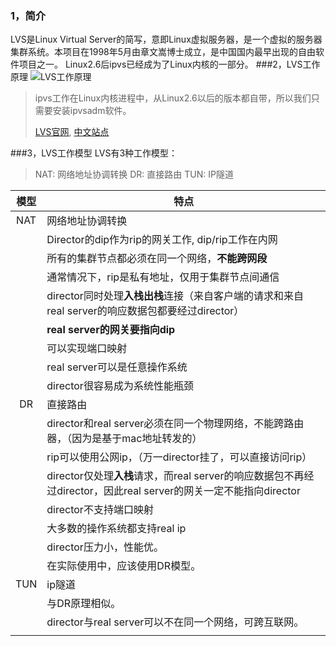 ### 1，简介
LVS是Linux Virtual Server的简写，意即Linux虚拟服务器，是一个虚拟的服务器集群系统。本项目在1998年5月由章文嵩博士成立，是中国国内最早出现的自由软件项目之一。
Linux2.6后ipvs已经成为了Linux内核的一部分。
###2，LVS工作原理
![LVS工作原理](http://ww2.sinaimg.cn/large/6403b6a7jw1eoymzdbr9qj20g206dq32.jpg)

> ipvs工作在Linux内核进程中，从Linux2.6以后的版本都自带，所以我们只需要安装ipvsadm软件。
> 
> [LVS官网](http://www.linuxvirtualserver.org/), [中文站点](http://zh.linuxvirtualserver.org/)

###3，LVS工作模型
LVS有3种工作模型：
> NAT: 网络地址协调转换
> DR: 直接路由
> TUN: IP隧道

|   模型   |  特点  |
| :--: | ---- |
|  NAT  |  网络地址协调转换 |
|       |  Director的dip作为rip的网关工作, dip/rip工作在内网  |
|       | 所有的集群节点都必须在同一个网络，**不能跨网段** |
|       | 通常情况下，rip是私有地址，仅用于集群节点间通信 |
|       | director同时处理**入栈出栈**连接（来自客户端的请求和来自real server的响应数据包都要经过director） |
|       | **real server的网关要指向dip** |
|       | 可以实现端口映射 |
|       | real server可以是任意操作系统 |
|       | director很容易成为系统性能瓶颈 |
|  DR  | 直接路由 |
|       | director和real server必须在同一个物理网络，不能跨路由器，（因为是基于mac地址转发的） |
|       | rip可以使用公网ip，（万一director挂了，可以直接访问rip） |
|       | director仅处理**入栈**请求，而real server的响应数据包不再经过director，因此real server的网关一定不能指向director |
|       | director不支持端口映射 |
|       | 大多数的操作系统都支持real ip |
|       | director压力小，性能优。 |
|       | 在实际使用中，应该使用DR模型。 |
|  TUN  | ip隧道 |
|       | 与DR原理相似。 |
|       | director与real server可以不在同一个网络，可跨互联网。 |
| | |

